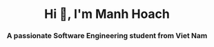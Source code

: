 <h1 align="center">Hi 👋, I'm Manh Hoach</h1>
<h3 align="center">A passionate Software Engineering student from Viet Nam</h3>
